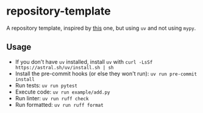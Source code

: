 # repository-template

A repository template, inspired by [this](https://github.com/neubig/starter-repo) one, but using `uv` and not using `mypy`.

## Usage

- If you don't have `uv` installed, install `uv` with `curl -LsSf https://astral.sh/uv/install.sh | sh`
- Install the pre-commit hooks (or else they won't run): `uv run pre-commit install`
- Run tests: `uv run pytest`
- Execute code: `uv run example/add.py`
- Run linter: `uv run ruff check`
- Run formatted: `uv run ruff format`